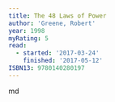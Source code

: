 ```yaml
---
title: The 48 Laws of Power
author: 'Greene, Robert'
year: 1998
myRating: 5
read:
  - started: '2017-03-24'
    finished: '2017-05-12'
ISBN13: 9780140280197
---
```


md
